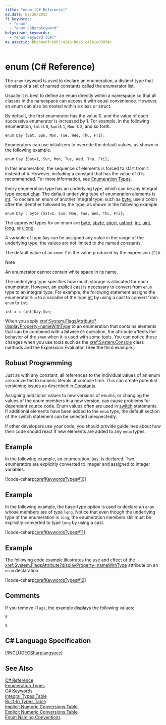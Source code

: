 ```yaml
---
title: "enum (C# Reference)"
ms.date: 07/20/2015
f1_keywords: 
  - "enum"
  - "enum_CSharpKeyword"
helpviewer_keywords: 
  - "enum keyword [C#]"
ms.assetid: bbeb9a0f-e9b3-41ab-b0a6-c41b1a08974c
---
```

# enum (C# Reference)
The `enum` keyword is used to declare an enumeration, a distinct type that consists of a set of named constants called the enumerator list.  
  
 Usually it is best to define an enum directly within a namespace so that all classes in the namespace can access it with equal convenience. However, an enum can also be nested within a class or struct.  
  
 By default, the first enumerator has the value 0, and the value of each successive enumerator is increased by 1. For example, in the following enumeration, `Sat` is `0`, `Sun` is `1`, `Mon` is `2`, and so forth.  
  
```  
enum Day {Sat, Sun, Mon, Tue, Wed, Thu, Fri};  
```  
  
 Enumerators can use initializers to override the default values, as shown in the following example.  
  
```  
enum Day {Sat=1, Sun, Mon, Tue, Wed, Thu, Fri};  
```  
  
 In this enumeration, the sequence of elements is forced to start from `1` instead of `0`. However, including a constant that has the value of 0 is recommended. For more information, see [Enumeration Types](../../../csharp/programming-guide/enumeration-types.md).  
  
 Every enumeration type has an underlying type, which can be any integral type except [char](../../../csharp/language-reference/keywords/char.md). The default underlying type of enumeration elements is [int](../../../csharp/language-reference/keywords/int.md). To declare an enum of another integral type, such as [byte](../../../csharp/language-reference/keywords/byte.md), use a colon after the identifier followed by the type, as shown in the following example.  
  
```  
enum Day : byte {Sat=1, Sun, Mon, Tue, Wed, Thu, Fri};  
```  
  
 The approved types for an enum are [byte](../../../csharp/language-reference/keywords/byte.md), [sbyte](../../../csharp/language-reference/keywords/sbyte.md), [short](../../../csharp/language-reference/keywords/short.md), [ushort](../../../csharp/language-reference/keywords/ushort.md), [int](../../../csharp/language-reference/keywords/int.md), [uint](../../../csharp/language-reference/keywords/uint.md), [long](../../../csharp/language-reference/keywords/long.md), or [ulong](../../../csharp/language-reference/keywords/ulong.md).  
  
 A variable of type `Day` can be assigned any value in the range of the underlying type; the values are not limited to the named constants.  
  
 The default value of an `enum E` is the value produced by the expression `(E)0`.  
  
> [!NOTE]
>  An enumerator cannot contain white space in its name.  
  
 The underlying type specifies how much storage is allocated for each enumerator. However, an explicit cast is necessary to convert from `enum` type to an integral type. For example, the following statement assigns the enumerator `Sun` to a variable of the type [int](../../../csharp/language-reference/keywords/int.md) by using a cast to convert from `enum` to `int`.  
  
```  
int x = (int)Day.Sun;  
```  
  
 When you apply <xref:System.FlagsAttribute?displayProperty=nameWithType> to an enumeration that contains elements that can be combined with a bitwise `OR` operation, the attribute affects the behavior of the `enum` when it is used with some tools. You can notice these changes when you use tools such as the <xref:System.Console> class methods and the Expression Evaluator. (See the third example.)  
  
## Robust Programming  
 Just as with any constant, all references to the individual values of an enum are converted to numeric literals at compile time. This can create potential versioning issues as described in [Constants](../../../csharp/programming-guide/classes-and-structs/constants.md).  
  
 Assigning additional values to new versions of enums, or changing the values of the enum members in a new version, can cause problems for dependent source code. Enum values often are used in [switch](../../../csharp/language-reference/keywords/switch.md) statements. If additional elements have been added to the `enum` type, the default section of the switch statement can be selected unexpectedly.  
  
 If other developers use your code, you should provide guidelines about how their code should react if new elements are added to any `enum` types.  
  
## Example  
 In the following example, an enumeration, `Day`, is declared. Two enumerators are explicitly converted to integer and assigned to integer variables.  
  
 [!code-csharp[csrefKeywordsTypes#10](../../../csharp/language-reference/keywords/codesnippet/CSharp/enum_1.cs)]  
  
## Example  
 In the following example, the base-type option is used to declare an `enum` whose members are of type `long`. Notice that even though the underlying type of the enumeration is `long`, the enumeration members still must be explicitly converted to type `long` by using a cast.  
  
 [!code-csharp[csrefKeywordsTypes#11](../../../csharp/language-reference/keywords/codesnippet/CSharp/enum_2.cs)]  
  
## Example  
 The following code example illustrates the use and effect of the <xref:System.FlagsAttribute?displayProperty=nameWithType> attribute on an `enum` declaration.  
  
 [!code-csharp[csrefKeywordsTypes#12](../../../csharp/language-reference/keywords/codesnippet/CSharp/enum_3.cs)]  
  
## Comments  
 If you remove `Flags`, the example displays the following values:  
  
 `5`  
  
 `5`  
  
## C# Language Specification  
 [!INCLUDE[CSharplangspec](~/includes/csharplangspec-md.md)]  
  
## See Also  
 [C# Reference](../../../csharp/language-reference/index.md)  
 [Enumeration Types](../../../csharp/programming-guide/enumeration-types.md)  
 [C# Keywords](../../../csharp/language-reference/keywords/index.md)  
 [Integral Types Table](../../../csharp/language-reference/keywords/integral-types-table.md)  
 [Built-In Types Table](../../../csharp/language-reference/keywords/built-in-types-table.md)  
 [Implicit Numeric Conversions Table](../../../csharp/language-reference/keywords/implicit-numeric-conversions-table.md)  
 [Explicit Numeric Conversions Table](../../../csharp/language-reference/keywords/explicit-numeric-conversions-table.md)  
 [Enum Naming Conventions](https://docs.microsoft.com/en-us/dotnet/standard/design-guidelines/names-of-classes-structs-and-interfaces#naming-enumerations)

